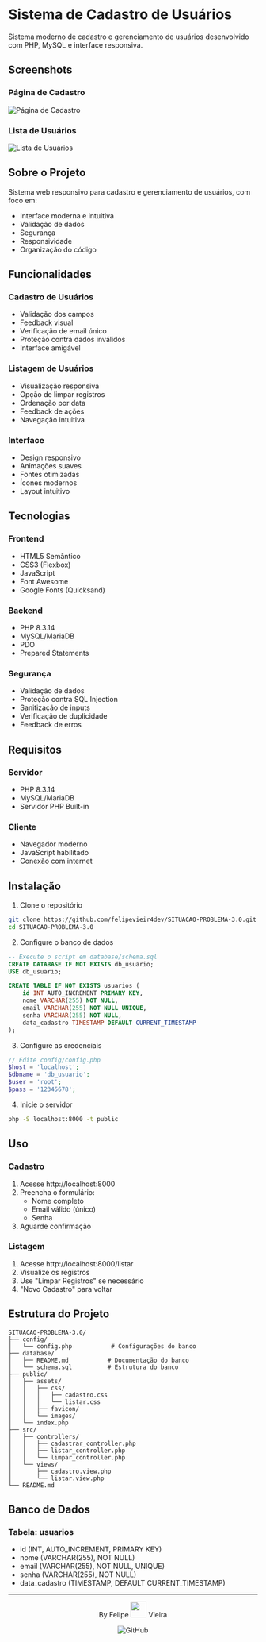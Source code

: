 # Sistema de Cadastro de Usuários

Sistema moderno de cadastro e gerenciamento de usuários desenvolvido com PHP, MySQL e interface responsiva.

## Screenshots

### Página de Cadastro
![Página de Cadastro](public/assets/images/cadastro.png)

### Lista de Usuários
![Lista de Usuários](public/assets/images/listagem.png)

## Sobre o Projeto

Sistema web responsivo para cadastro e gerenciamento de usuários, com foco em:
- Interface moderna e intuitiva
- Validação de dados
- Segurança
- Responsividade
- Organização do código

## Funcionalidades

### Cadastro de Usuários
- Validação dos campos
- Feedback visual
- Verificação de email único
- Proteção contra dados inválidos
- Interface amigável

### Listagem de Usuários
- Visualização responsiva
- Opção de limpar registros
- Ordenação por data
- Feedback de ações
- Navegação intuitiva

### Interface
- Design responsivo
- Animações suaves
- Fontes otimizadas
- Ícones modernos
- Layout intuitivo

## Tecnologias

### Frontend
- HTML5 Semântico
- CSS3 (Flexbox)
- JavaScript
- Font Awesome
- Google Fonts (Quicksand)

### Backend
- PHP 8.3.14
- MySQL/MariaDB
- PDO
- Prepared Statements

### Segurança
- Validação de dados
- Proteção contra SQL Injection
- Sanitização de inputs
- Verificação de duplicidade
- Feedback de erros

## Requisitos

### Servidor
- PHP 8.3.14
- MySQL/MariaDB
- Servidor PHP Built-in

### Cliente
- Navegador moderno
- JavaScript habilitado
- Conexão com internet

## Instalação

1. Clone o repositório
```bash
git clone https://github.com/felipevieir4dev/SITUACAO-PROBLEMA-3.0.git
cd SITUACAO-PROBLEMA-3.0
```

2. Configure o banco de dados
```sql
-- Execute o script em database/schema.sql
CREATE DATABASE IF NOT EXISTS db_usuario;
USE db_usuario;

CREATE TABLE IF NOT EXISTS usuarios (
    id INT AUTO_INCREMENT PRIMARY KEY,
    nome VARCHAR(255) NOT NULL,
    email VARCHAR(255) NOT NULL UNIQUE,
    senha VARCHAR(255) NOT NULL,
    data_cadastro TIMESTAMP DEFAULT CURRENT_TIMESTAMP
);
```

3. Configure as credenciais
```php
// Edite config/config.php
$host = 'localhost';
$dbname = 'db_usuario';
$user = 'root';
$pass = '12345678';
```

4. Inicie o servidor
```bash
php -S localhost:8000 -t public
```

## Uso

### Cadastro
1. Acesse http://localhost:8000
2. Preencha o formulário:
   - Nome completo
   - Email válido (único)
   - Senha
3. Aguarde confirmação

### Listagem
1. Acesse http://localhost:8000/listar
2. Visualize os registros
3. Use "Limpar Registros" se necessário
4. "Novo Cadastro" para voltar

## Estrutura do Projeto

```
SITUACAO-PROBLEMA-3.0/
├── config/
│   └── config.php           # Configurações do banco
├── database/
│   ├── README.md           # Documentação do banco
│   └── schema.sql          # Estrutura do banco
├── public/
│   ├── assets/
│   │   ├── css/
│   │   │   ├── cadastro.css
│   │   │   └── listar.css
│   │   ├── favicon/
│   │   └── images/
│   └── index.php
├── src/
│   ├── controllers/
│   │   ├── cadastrar_controller.php
│   │   ├── listar_controller.php
│   │   └── limpar_controller.php
│   └── views/
│       ├── cadastro.view.php
│       └── listar.view.php
└── README.md
```

## Banco de Dados

### Tabela: usuarios
- id (INT, AUTO_INCREMENT, PRIMARY KEY)
- nome (VARCHAR(255), NOT NULL)
- email (VARCHAR(255), NOT NULL, UNIQUE)
- senha (VARCHAR(255), NOT NULL)
- data_cadastro (TIMESTAMP, DEFAULT CURRENT_TIMESTAMP)

---

<div align="center">
  <p>
    By Felipe <img src="public/assets/icon/bear.png" width="32" height="32";vertical-align="baseline"> Vieira
  </p>
  <p>
      <img src="https://img.shields.io/badge/GitHub-felipevieir4dev-4B0082?style=for-the-badge&logo=github" alt="GitHub">
  </p>
</div>
